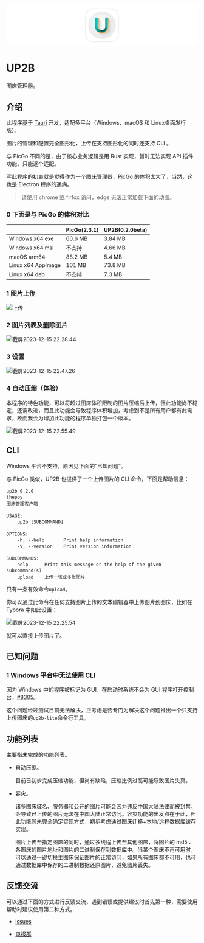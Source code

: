 ![logo](docs/images/logo.png)

# UP2B

图床管理器。

## 介绍

此程序基于 [Tauri](https://github.com/tauri-apps/tauri) 开发，适配多平台（Windows、macOS 和 Linux桌面发行版）。

图片的管理和配置完全图形化，上传在支持图形化的同时还支持 CLI 。

与 PicGo 不同的是，由于核心业务逻辑是用 Rust 实现，暂时无法实现 API 插件功能，只能逐个适配。

写此程序的初衷就是觉得作为一个图床管理器，PicGo 的体积太大了，当然，这也是 Electron 程序的通病。

> 请使用 chrome 或 firfox 访问，edge 无法正常加载下面的动图。

### 0 下面是与 PicGo 的体积对比

|                    | PicGo(2.3.1) | UP2B(0.2.0beta) |
| ------------------ | ------------ | --------------- |
| Windows x64 exe    | 60.6 MB      | 3.84 MB         |
| Windows x64 msi    | 不支持       | 4.66 MB         |
| macOS arm64        | 88.2 MB      | 5.4 MB          |
| Linux x64 AppImage | 101 MB       | 73.8 MB         |
| Linux x64 deb      | 不支持       | 7.3 MB          |

### 1 图片上传

![上传](docs/images/upload.avif)

### 2 图片列表及删除图片

![截屏2023-12-15 22.28.44](docs/images/list.avif)

### 3 设置

![截屏2023-12-15 22.47.26](https://s2.loli.net/2023/12/15/esQrwN8KhnomBTx.png)

### 4 自动压缩（体验）

本程序的特色功能，可以将超过图床体积限制的图片压缩后上传，但此功能尚不稳定，还需改进，而且此功能会导致程序体积增加，考虑到不是所有用户都有此需求，故而我会为增加此功能的程序单独打包一个版本。

![截屏2023-12-15 22.55.49](https://s2.loli.net/2023/12/15/5xbHVlOpwMmtrXe.png)

## CLI

Windows 平台不支持，原因见下面的“已知问题”。

与 PicGo 类似，UP2B 也提供了一个上传图片的 CLI 命令，下面是帮助信息：

```
up2b 0.2.0
thepoy
图床管理客户端

USAGE:
    up2b [SUBCOMMAND]

OPTIONS:
    -h, --help       Print help information
    -V, --version    Print version information

SUBCOMMANDS:
    help      Print this message or the help of the given subcommand(s)
    upload    上传一张或多张图片
```

只有一条有效命令`upload`。

你可以通过此命令在任何支持图片上传的文本编辑器中上传图片到图床，比如在 Typora 中如此设置：

![截屏2023-12-15 22.25.54](https://s2.loli.net/2023/12/15/i7gSByjX4FtmKxv.png)

就可以直接上传图片了。

## 已知问题

### 1 Windows 平台中无法使用 CLI

因为 Windows 中的程序被标记为 GUI，在启动时系统不会为 GUI 程序打开控制台，[#8305](https://github.com/tauri-apps/tauri/issues/8305)。

这个问题经过测试目前无法解决，正考虑是否专门为解决这个问题推出一个只支持上传图床的`up2b-lite`命令行工具。

## 功能列表

主要指未完成的功能列表。

- 自动压缩。

  目前已初步完成压缩功能，但尚有缺陷，压缩比例过高可能导致图片失真。

- 容灾。

  诸多图床域名、服务器和公开的图片可能会因为违反中国大陆法律而被封禁，会导致已上传的图片无法在中国大陆正常访问。容灾功能的出发点在于此，但此功能尚未完全确定实现方式，初步考虑通过图床迁移+本地/远程数据库缓存实现。

  图片上传至指定图床的同时，通过多线程上传至其他图床，将图片的 md5 、各图床的图片地址和图片的二进制保存到数据库中。当某个图床不再可用时，可以通过一键切换主图床保证图片的正常访问，如果所有图床都不可用，也可通过数据库中保存的二进制数据还原图片，避免图片丢失。

## 反馈交流

可以通过下面的方式进行反馈交流，遇到错误或提供建议时首先第一种，需要使用帮助时建议使用第二种方式。

- [issues](https://github.com/thep0y/up2b-rs/issues)

- [电报群](https://t.me/up2b_rs)
